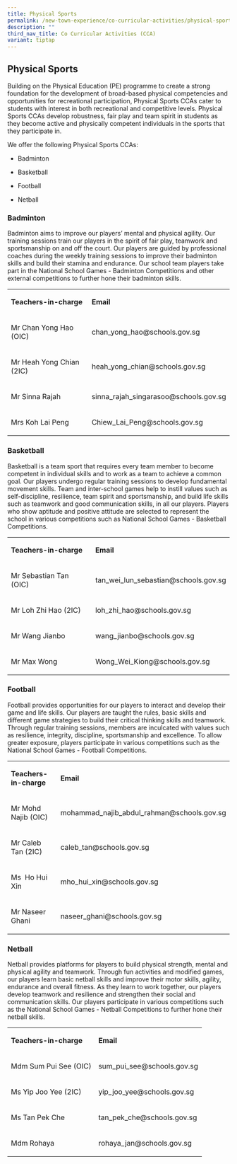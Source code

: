 ```yaml
---
title: Physical Sports
permalink: /new-town-experience/co-curricular-activities/physical-sports/
description: ""
third_nav_title: Co Curricular Activities (CCA)
variant: tiptap
---
```

<h2>Physical Sports</h2>
<p>Building on the Physical Education (PE) programme to create a strong foundation
for the development of broad-based physical competencies and opportunities
for recreational participation, Physical Sports CCAs cater to students
with interest in both recreational and competitive levels. Physical Sports
CCAs develop robustness, fair play and team spirit in students as they
become active and physically competent individuals in the sports that they
participate in.</p>
<p>We offer the following Physical Sports CCAs:</p>
<ul data-tight="true" class="tight">
<li>
<p>Badminton</p>
</li>
<li>
<p>Basketball</p>
</li>
<li>
<p>Football</p>
</li>
<li>
<p>Netball</p>
</li>
</ul>
<h3><strong>Badminton</strong></h3>
<p>Badminton aims to improve our players’ mental and physical agility. Our
training sessions train our players in the spirit of fair play, teamwork
and sportsmanship on and off the court. Our players are guided by professional
coaches during the weekly training sessions to improve their badminton
skills and build their stamina and endurance. Our school team players take
part in the National School Games - Badminton Competitions and other external
competitions to further hone their badminton skills.</p>
<table style="minWidth: 50px">
<colgroup>
<col>
<col>
</colgroup>
<tbody>
<tr>
<td rowspan="1" colspan="1">
<p><strong>Teachers-in-charge</strong>
</p>
</td>
<td rowspan="1" colspan="1">
<p><strong>Email</strong>
</p>
</td>
</tr>
<tr>
<td rowspan="1" colspan="1">
<p>Mr Chan Yong Hao (OIC)</p>
</td>
<td rowspan="1" colspan="1">
<p>chan_yong_hao@schools.gov.sg</p>
</td>
</tr>
<tr>
<td rowspan="1" colspan="1">
<p>Mr Heah Yong Chian (2IC)</p>
</td>
<td rowspan="1" colspan="1">
<p>heah_yong_chian@schools.gov.sg</p>
</td>
</tr>
<tr>
<td rowspan="1" colspan="1">
<p>Mr Sinna Rajah</p>
</td>
<td rowspan="1" colspan="1">
<p>sinna_rajah_singarasoo@schools.gov.sg</p>
</td>
</tr>
<tr>
<td rowspan="1" colspan="1">
<p>Mrs Koh Lai Peng</p>
</td>
<td rowspan="1" colspan="1">
<p>Chiew_Lai_Peng@schools.gov.sg</p>
</td>
</tr>
</tbody>
</table>
<h3><strong>Basketball</strong></h3>
<p>Basketball is a team sport that requires every team member to become competent
in individual skills and to work as a team to achieve a common goal. Our
players undergo regular training sessions to develop fundamental movement
skills. Team and inter-school games help to instill values such as self-discipline,
resilience, team spirit and sportsmanship, and build life skills such as
teamwork and good communication skills, in all our players. Players who
show aptitude and positive attitude are selected to represent the school
in various competitions such as National School Games - Basketball Competitions.</p>
<table style="minWidth: 50px">
<colgroup>
<col>
<col>
</colgroup>
<tbody>
<tr>
<td rowspan="1" colspan="1">
<p><strong>Teachers-in-charge</strong>
</p>
</td>
<td rowspan="1" colspan="1">
<p><strong>Email</strong>
</p>
</td>
</tr>
<tr>
<td rowspan="1" colspan="1">
<p>Mr Sebastian Tan (OIC)</p>
</td>
<td rowspan="1" colspan="1">
<p>tan_wei_lun_sebastian@schools.gov.sg</p>
</td>
</tr>
<tr>
<td rowspan="1" colspan="1">
<p>Mr Loh Zhi Hao (2IC)</p>
</td>
<td rowspan="1" colspan="1">
<p>loh_zhi_hao@schools.gov.sg</p>
</td>
</tr>
<tr>
<td rowspan="1" colspan="1">
<p>Mr Wang Jianbo</p>
</td>
<td rowspan="1" colspan="1">
<p>wang_jianbo@schools.gov.sg</p>
</td>
</tr>
<tr>
<td rowspan="1" colspan="1">
<p>Mr Max Wong</p>
</td>
<td rowspan="1" colspan="1">
<p>Wong_Wei_Kiong@schools.gov.sg</p>
</td>
</tr>
</tbody>
</table>
<h3><strong>Football</strong></h3>
<p>Football provides opportunities for our players to interact and develop
their game and life skills. Our players are taught the rules, basic skills
and different game strategies to build their critical thinking skills and
teamwork. Through regular training sessions, members are inculcated with
values such as resilience, integrity, discipline, sportsmanship and excellence.
To allow greater exposure, players participate in various competitions
such as the National School Games - Football Competitions.</p>
<table style="minWidth: 50px">
<colgroup>
<col>
<col>
</colgroup>
<tbody>
<tr>
<td rowspan="1" colspan="1">
<p><strong>Teachers-in-charge</strong>
</p>
</td>
<td rowspan="1" colspan="1">
<p><strong>Email</strong>
</p>
</td>
</tr>
<tr>
<td rowspan="1" colspan="1">
<p>Mr Mohd Najib (OIC)</p>
</td>
<td rowspan="1" colspan="1">
<p>mohammad_najib_abdul_rahman@schools.gov.sg</p>
</td>
</tr>
<tr>
<td rowspan="1" colspan="1">
<p>Mr Caleb Tan (2IC)</p>
</td>
<td rowspan="1" colspan="1">
<p>caleb_tan@schools.gov.sg</p>
</td>
</tr>
<tr>
<td rowspan="1" colspan="1">
<p>Ms&nbsp; Ho Hui Xin</p>
</td>
<td rowspan="1" colspan="1">
<p>mho_hui_xin@schools.gov.sg</p>
</td>
</tr>
<tr>
<td rowspan="1" colspan="1">
<p>Mr Naseer Ghani</p>
</td>
<td rowspan="1" colspan="1">
<p>naseer_ghani@schools.gov.sg</p>
</td>
</tr>
</tbody>
</table>
<h3><strong>Netball</strong></h3>
<p>Netball provides platforms for players to build physical strength, mental
and physical agility and teamwork. Through fun activities and modified
games, our players learn basic netball skills and improve their motor skills,
agility, endurance and overall fitness. As they learn to work together,
our players develop teamwork and resilience and strengthen their social
and communication skills. Our players participate in various competitions
such as the National School Games - Netball Competitions to further hone
their netball skills.</p>
<table style="minWidth: 50px">
<colgroup>
<col>
<col>
</colgroup>
<tbody>
<tr>
<td rowspan="1" colspan="1">
<p><strong>Teachers-in-charge</strong>
</p>
</td>
<td rowspan="1" colspan="1">
<p><strong>Email</strong>
</p>
</td>
</tr>
<tr>
<td rowspan="1" colspan="1">
<p>Mdm Sum Pui See (OIC)</p>
</td>
<td rowspan="1" colspan="1">
<p>sum_pui_see@schools.gov.sg</p>
</td>
</tr>
<tr>
<td rowspan="1" colspan="1">
<p>Ms Yip Joo Yee (2IC)</p>
</td>
<td rowspan="1" colspan="1">
<p>yip_joo_yee@schools.gov.sg</p>
</td>
</tr>
<tr>
<td rowspan="1" colspan="1">
<p>Ms Tan Pek Che</p>
</td>
<td rowspan="1" colspan="1">
<p>tan_pek_che@schools.gov.sg</p>
</td>
</tr>
<tr>
<td rowspan="1" colspan="1">
<p>Mdm Rohaya</p>
</td>
<td rowspan="1" colspan="1">
<p>rohaya_jan@schools.gov.sg</p>
</td>
</tr>
</tbody>
</table>
<p></p>